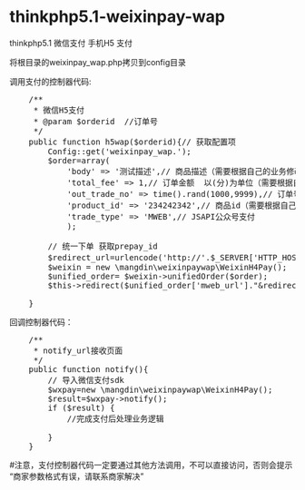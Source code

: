 # thinkphp5.1-weixinpay-wap

thinkphp5.1 微信支付 手机H5 支付

将根目录的weixinpay_wap.php拷贝到config目录

调用支付的控制器代码:
<pre>
    /**
     * 微信H5支付
     * @param $orderid  //订单号
     */
    public function h5wap($orderid){// 获取配置项
        Config::get('weixinpay_wap.');
        $order=array(
            'body' => '测试描述',// 商品描述（需要根据自己的业务修改）
            'total_fee' => 1,// 订单金额  以(分)为单位（需要根据自己的业务修改）
            'out_trade_no' => time().rand(1000,9999),// 订单号（需要根据自己的业务修改）
            'product_id' => '234242342',// 商品id（需要根据自己的业务修改）
            'trade_type' => 'MWEB',// JSAPI公众号支付
            );

        // 统一下单 获取prepay_id
        $redirect_url=urlencode('http://'.$_SERVER['HTTP_HOST'].'/index.php');  //支付完成后跳回地址
        $weixin = new \mangdin\weixinpaywap\WeixinH4Pay();
        $unified_order= $weixin->unifiedOrder($order);
        $this->redirect($unified_order['mweb_url']."&redirect_url=".$redirect_url);

    }
</pre>

回调控制器代码：
<pre>
    /**
     * notify_url接收页面
     */
    public function notify(){
        // 导入微信支付sdk
        $wxpay=new \mangdin\weixinpaywap\WeixinH4Pay();
        $result=$wxpay->notify();
        if ($result) {
            //完成支付后处理业务逻辑

        }
    }
</pre>

#注意，支付控制器代码一定要通过其他方法调用，不可以直接访问，否则会提示 “商家参数格式有误，请联系商家解决”
